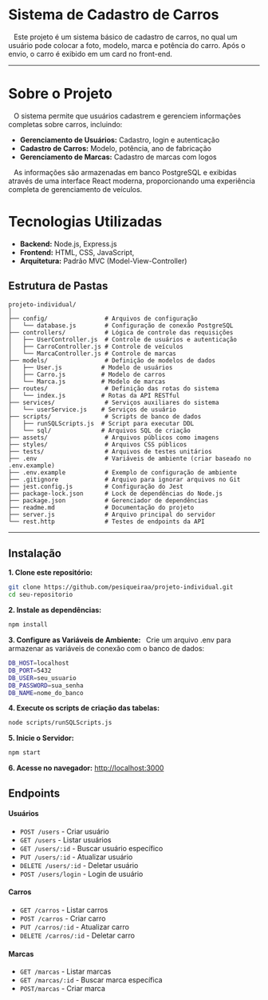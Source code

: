 # Sistema de Cadastro de Carros

&ensp; Este projeto é um sistema básico de cadastro de carros, no qual um usuário pode colocar a foto, modelo, marca e potência do carro. Após o envio, o carro é exibido em um card no front-end.



---
# Sobre o Projeto
&ensp; O sistema permite que usuários cadastrem e gerenciem informações completas sobre carros, incluindo:

- **Gerenciamento de Usuários:** Cadastro, login e autenticação
- **Cadastro de Carros:** Modelo, potência, ano de fabricação
- **Gerenciamento de Marcas:** Cadastro de marcas com logos

&ensp; As informações são armazenadas em banco PostgreSQL e exibidas através de uma interface React moderna, proporcionando uma experiência completa de gerenciamento de veículos.


# Tecnologias Utilizadas

- **Backend:** Node.js, Express.js
- **Frontend:** HTML, CSS, JavaScript, 
- **Arquitetura:** Padrão MVC (Model-View-Controller)

## Estrutura de Pastas

```
projeto-individual/
│
├── config/                # Arquivos de configuração
│   └── database.js        # Configuração de conexão PostgreSQL
├── controllers/           # Lógica de controle das requisições
│   ├── UserController.js  # Controle de usuários e autenticação
│   ├── CarroController.js # Controle de veículos
│   └── MarcaController.js # Controle de marcas
├── models/                # Definição de modelos de dados
│   ├── User.js           # Modelo de usuários
│   ├── Carro.js          # Modelo de carros
│   └── Marca.js          # Modelo de marcas
├── routes/                # Definição das rotas do sistema
│   └── index.js          # Rotas da API RESTful
├── services/              # Serviços auxiliares do sistema
│   └── userService.js    # Serviços de usuário
├── scripts/               # Scripts de banco de dados
│   ├── runSQLScripts.js  # Script para executar DDL
│   └── sql/              # Arquivos SQL de criação
├── assets/                # Arquivos públicos como imagens
├── styles/                # Arquivos CSS públicos
├── tests/                 # Arquivos de testes unitários
├── .env                   # Variáveis de ambiente (criar baseado no .env.example)
├── .env.example           # Exemplo de configuração de ambiente
├── .gitignore             # Arquivo para ignorar arquivos no Git
├── jest.config.js         # Configuração do Jest
├── package-lock.json      # Lock de dependências do Node.js
├── package.json           # Gerenciador de dependências
├── readme.md              # Documentação do projeto
├── server.js              # Arquivo principal do servidor
└── rest.http              # Testes de endpoints da API

```

---

## Instalação

**1. Clone este repositório:**
   ```bash
   git clone https://github.com/pesiqueiraa/projeto-individual.git
   cd seu-repositorio
   ```

**2. Instale as dependências:**

   ```bash
   npm install
   ```

**3. Configure as Variáveis de Ambiente:**
&ensp;Crie um arquivo .env para armazenar as variáveis de conexão com o banco de dados:

   ```bash
   DB_HOST=localhost
   DB_PORT=5432
   DB_USER=seu_usuario
   DB_PASSWORD=sua_senha
   DB_NAME=nome_do_banco
   ```
**4. Execute os scripts de criação das tabelas:**

   ```bash
   node scripts/runSQLScripts.js
   ```
**5. Inicie o Servidor:**

   ```bash
   npm start
   ```
**6. Acesse no navegador:** [http://localhost:3000](http://localhost:3000)

## Endpoints
#### Usuários

- `POST /users` - Criar usuário
- `GET /users` - Listar usuários
- `GET /users/:id` - Buscar usuário específico
- `PUT /users/:id` - Atualizar usuário
- `DELETE /users/:id` - Deletar usuário
- `POST /users/login` - Login de usuário

#### Carros

- `GET /carros` - Listar carros
- `POST /carros` - Criar carro
- `PUT /carros/:id` - Atualizar carro
- `DELETE /carros/:id` - Deletar carro

#### Marcas

- `GET /marcas` - Listar marcas
- `GET /marcas/:id` - Buscar marca específica
- `POST/marcas` - Criar marca